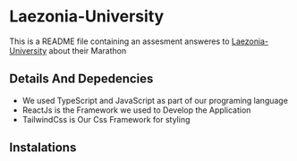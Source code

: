 # Laezonia-University
This is a README file containing an assesment answeres to [Laezonia-University](https://sway.office.com/tQPhBFOCNJbEQIi6?authoringPlay=true) about their Marathon
## Details And Depedencies 
- We used TypeScript and JavaScript as part of our programing language
- ReactJs is the Framework we used to Develop the Application
- TailwindCss is Our Css Framework for styling 
## Instalations
